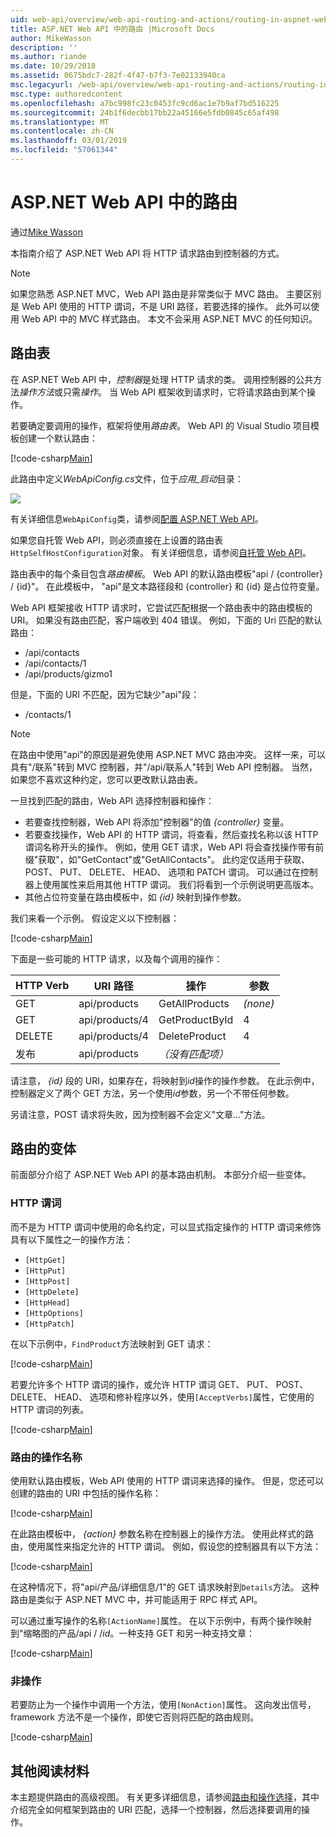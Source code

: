 ```yaml
---
uid: web-api/overview/web-api-routing-and-actions/routing-in-aspnet-web-api
title: ASP.NET Web API 中的路由 |Microsoft Docs
author: MikeWasson
description: ''
ms.author: riande
ms.date: 10/29/2018
ms.assetid: 0675bdc7-282f-4f47-b7f3-7e02133940ca
msc.legacyurl: /web-api/overview/web-api-routing-and-actions/routing-in-aspnet-web-api
msc.type: authoredcontent
ms.openlocfilehash: a7bc998fc23c0453fc9cd6ac1e7b9af7bd516225
ms.sourcegitcommit: 24b1f6decbb17bb22a45166e5fdb0845c65af498
ms.translationtype: MT
ms.contentlocale: zh-CN
ms.lasthandoff: 03/01/2019
ms.locfileid: "57061344"
---
```

<a name="routing-in-aspnet-web-api"></a>ASP.NET Web API 中的路由
====================
通过[Mike Wasson](https://github.com/MikeWasson)

本指南介绍了 ASP.NET Web API 将 HTTP 请求路由到控制器的方式。

> [!NOTE]
> 如果您熟悉 ASP.NET MVC，Web API 路由是非常类似于 MVC 路由。 主要区别是 Web API 使用的 HTTP 谓词，不是 URI 路径，若要选择的操作。 此外可以使用 Web API 中的 MVC 样式路由。 本文不会采用 ASP.NET MVC 的任何知识。

## <a name="routing-tables"></a>路由表

在 ASP.NET Web API 中，*控制器*是处理 HTTP 请求的类。 调用控制器的公共方法*操作方法*或只需*操作*。 当 Web API 框架收到请求时，它将请求路由到某个操作。

若要确定要调用的操作，框架将使用*路由表*。 Web API 的 Visual Studio 项目模板创建一个默认路由：

[!code-csharp[Main](routing-in-aspnet-web-api/samples/sample1.cs)]

此路由中定义*WebApiConfig.cs*文件，位于*应用\_启动*目录：

![](routing-in-aspnet-web-api/_static/image1.png)

有关详细信息`WebApiConfig`类，请参阅[配置 ASP.NET Web API](../advanced/configuring-aspnet-web-api.md)。

如果您自托管 Web API，则必须直接在上设置的路由表`HttpSelfHostConfiguration`对象。 有关详细信息，请参阅[自托管 Web API](../older-versions/self-host-a-web-api.md)。

路由表中的每个条目包含*路由模板*。 Web API 的默认路由模板&quot;api / {controller} / {id}&quot;。 在此模板中， &quot;api&quot;是文本路径段和 {controller} 和 {id} 是占位符变量。

Web API 框架接收 HTTP 请求时，它尝试匹配根据一个路由表中的路由模板的 URI。 如果没有路由匹配，客户端收到 404 错误。 例如，下面的 Uri 匹配的默认路由：

- /api/contacts
- /api/contacts/1
- /api/products/gizmo1

但是，下面的 URI 不匹配，因为它缺少&quot;api&quot;段：

- /contacts/1

> [!NOTE]
> 在路由中使用"api"的原因是避免使用 ASP.NET MVC 路由冲突。 这样一来，可以具有&quot;/联系&quot;转到 MVC 控制器，并&quot;/api/联系人&quot;转到 Web API 控制器。 当然，如果您不喜欢这种约定，您可以更改默认路由表。

一旦找到匹配的路由，Web API 选择控制器和操作：

- 若要查找控制器，Web API 将添加&quot;控制器&quot;的值 *{controller}* 变量。
- 若要查找操作，Web API 的 HTTP 谓词，将查看，然后查找名称以该 HTTP 谓词名称开头的操作。 例如，使用 GET 请求，Web API 将会查找操作带有前缀&quot;获取&quot;，如&quot;GetContact&quot;或&quot;GetAllContacts&quot;。 此约定仅适用于获取、 POST、 PUT、 DELETE、 HEAD、 选项和 PATCH 谓词。 可以通过在控制器上使用属性来启用其他 HTTP 谓词。 我们将看到一个示例说明更高版本。
- 其他占位符变量在路由模板中，如 *{id}* 映射到操作参数。

我们来看一个示例。 假设定义以下控制器：

[!code-csharp[Main](routing-in-aspnet-web-api/samples/sample2.cs)]

下面是一些可能的 HTTP 请求，以及每个调用的操作：

| HTTP Verb | URI 路径 | 操作 | 参数 |
| --- | --- | --- | --- |
| GET | api/products | GetAllProducts | *(none)* |
| GET | api/products/4 | GetProductById | 4 |
| DELETE | api/products/4 | DeleteProduct | 4 |
| 发布 | api/products | *（没有匹配项）* |  |

请注意， *{id}* 段的 URI，如果存在，将映射到*id*操作的操作参数。 在此示例中，控制器定义了两个 GET 方法，另一个使用*id*参数，另一个不带任何参数。

另请注意，POST 请求将失败，因为控制器不会定义&quot;文章...&quot;方法。

## <a name="routing-variations"></a>路由的变体

前面部分介绍了 ASP.NET Web API 的基本路由机制。 本部分介绍一些变体。

### <a name="http-verbs"></a>HTTP 谓词

而不是为 HTTP 谓词中使用的命名约定，可以显式指定操作的 HTTP 谓词来修饰具有以下属性之一的操作方法：

- `[HttpGet]`
- `[HttpPut]`
- `[HttpPost]`
- `[HttpDelete]`
- `[HttpHead]`
- `[HttpOptions]`
- `[HttpPatch]`

在以下示例中，`FindProduct`方法映射到 GET 请求：

[!code-csharp[Main](routing-in-aspnet-web-api/samples/sample3.cs)]

若要允许多个 HTTP 谓词的操作，或允许 HTTP 谓词 GET、 PUT、 POST、 DELETE、 HEAD、 选项和修补程序以外，使用`[AcceptVerbs]`属性，它使用的 HTTP 谓词的列表。

[!code-csharp[Main](routing-in-aspnet-web-api/samples/sample4.cs)]

<a id="routing_by_action_name"></a>
### <a name="routing-by-action-name"></a>路由的操作名称

使用默认路由模板，Web API 使用的 HTTP 谓词来选择的操作。 但是，您还可以创建的路由的 URI 中包括的操作名称：

[!code-csharp[Main](routing-in-aspnet-web-api/samples/sample5.cs)]

在此路由模板中， *{action}* 参数名称在控制器上的操作方法。 使用此样式的路由，使用属性来指定允许的 HTTP 谓词。 例如，假设您的控制器具有以下方法：

[!code-csharp[Main](routing-in-aspnet-web-api/samples/sample6.cs)]

在这种情况下，将"api/产品/详细信息/1"的 GET 请求映射到`Details`方法。 这种路由是类似于 ASP.NET MVC 中，并可能适用于 RPC 样式 API。

可以通过重写操作的名称`[ActionName]`属性。 在以下示例中，有两个操作映射到&quot;缩略图的产品/api / /*id*。一种支持 GET 和另一种支持文章：

[!code-csharp[Main](routing-in-aspnet-web-api/samples/sample7.cs)]

### <a name="non-actions"></a>非操作

若要防止为一个操作中调用一个方法，使用`[NonAction]`属性。 这向发出信号，framework 方法不是一个操作，即使它否则将匹配的路由规则。

[!code-csharp[Main](routing-in-aspnet-web-api/samples/sample8.cs)]

## <a name="further-reading"></a>其他阅读材料

本主题提供路由的高级视图。 有关更多详细信息，请参阅[路由和操作选择](routing-and-action-selection.md)，其中介绍完全如何框架到路由的 URI 匹配，选择一个控制器，然后选择要调用的操作。
